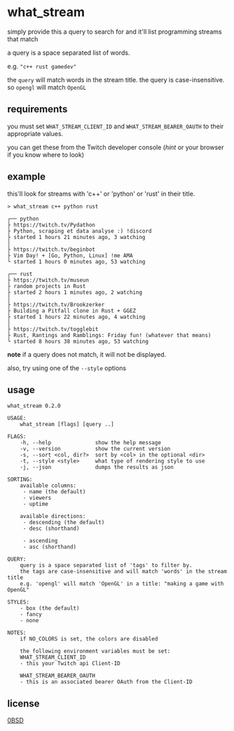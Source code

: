 # what_stream

simply provide this a query to search for and it'll list programming streams that match

a query is a space separated list of words.

e.g. `"c++ rust gamedev"`

the `query` will match words in the stream title. the query is case-insensitive. so `opengl` will match `OpenGL`

## requirements

you must set `WHAT_STREAM_CLIENT_ID` and `WHAT_STREAM_BEARER_OAUTH` to their appropriate values.

you can get these from the Twitch developer console (_hint_ or your browser if you know where to look)

## example

this'll look for streams with 'c++' or 'python' or 'rust' in their title.

`> what_stream c++ python rust`

```
┌── python
├ https://twitch.tv/Pydathon
├ Python, scraping et data analyse :) !discord
├ started 1 hours 21 minutes ago, 3 watching
│
├ https://twitch.tv/beginbot
├ Vim Day! + [Go, Python, Linux] !me AMA
└ started 1 hours 0 minutes ago, 53 watching

┌── rust
├ https://twitch.tv/museun
├ random projects in Rust
├ started 2 hours 1 minutes ago, 2 watching
│
├ https://twitch.tv/Brookzerker
├ Building a Pitfall clone in Rust + GGEZ
├ started 1 hours 22 minutes ago, 4 watching
│
├ https://twitch.tv/togglebit
├ Rust, Rantings and Ramblings: Friday fun! (whatever that means)
└ started 8 hours 38 minutes ago, 53 watching
```

**note** if a query does not match, it will not be displayed.

also, try using one of the `--style` options

## usage

```
what_stream 0.2.0

USAGE:
    what_stream [flags] [query ..]

FLAGS:
    -h, --help              show the help message
    -v, --version           show the current version
    -s, --sort <col, dir?>  sort by <col> in the optional <dir>
    -t, --style <style>     what type of rendering style to use
    -j, --json              dumps the results as json

SORTING:
    available columns:
     - name (the default)
     - viewers
     - uptime

    available directions:
     - descending (the default)
     - desc (shorthand)

     - ascending
     - asc (shorthand)

QUERY:
    query is a space separated list of 'tags' to filter by.
    the tags are case-insensitive and will match 'words' in the stream title
    e.g. 'opengl' will match 'OpenGL' in a title: "making a game with OpenGL"

STYLES:
    - box (the default)
    - fancy
    - none

NOTES:
    if NO_COLORS is set, the colors are disabled

    the following environment variables must be set:
    WHAT_STREAM_CLIENT_ID
    - this your Twitch api Client-ID

    WHAT_STREAM_BEARER_OAUTH
    - this is an associated bearer OAuth from the Client-ID
```

## license

[0BSD](./LICENSE.txt)
